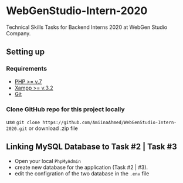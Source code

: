 # WebGenStudio-Intern-2020
Technical Skills Tasks for Backend Interns 2020 at WebGen Studio  Company.

## Setting up


### Requirements
- [PHP >= v.7](http://php.net/)
- [Xampp >= v.3.2](https://www.apachefriends.org/)
- [Git](https://git-scm.com/)

### Clone GitHub repo for this project locally

use `git clone https://github.com/AmiinaAhmed/WebGenStudio-Intern-2020.git` or download .zip file

## Linking MySQL Database to Task #2 | Task #3

- Open your local `PhpMyAdmin` 
- create new database for the application (Task #2 | #3). 
- edit the configration of the two database in the `.env` file 


